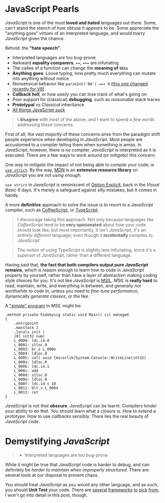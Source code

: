 # JavaScript Pearls #

_JavaScript_ is one of the most **loved and hated** languages out there. Some, can't stand the stench of how obtuse it _appears_ to be. Some appreciate the "anything goes" virtues of an interpreted language, and would marry _JavaScript_ given the chance.

Behold: the **"hate speech"**.

- Interpreted languages are too bug-prone
- Awkward **equality comparers**, `==`, `===` are infuriating
- The callee of a function can change the **meaning of `this`**
- **Anything goes**. Loose typing, how pretty much everything can mutate into anything without notice
- Nonsensical behavior like `parseInt('08') === 0` [(this one changed recently for V8)](http://code.google.com/p/v8/issues/detail?id=1645 "V8 Issues - parseInt still parsing octal")
- **Callback hell**, or how _easily_ you can lose track of what's going on
- Poor support for (classical) **debugging**, such as _reasonable_ stack traces
- **Prototypal** vs _Classical_ inheritance
- [All things JavaScript suck](http://java.dzone.com/articles/f-mongodb-f-nodejs-and-f-you "F MongoDB, F Node.js, and F You!")

> I **disagree** with most of the above, and I want to spend _a few words_ addressing these concerns.

First of all, the _vast majority_ of these concerns arise from the paradigm shift people experience when developing in _JavaScript_. Most people are accustomed to a compiler telling them when something is amiss. In _JavaScript_, however, there is no compiler, _JavaScript_ is interpreted as it is executed. There are a few ways to work around (or _mitigate_) this concern.

One way to _mitigate_ the impact of not being able to compile your code, is [`use strict`](https://developer.mozilla.org/en-US/docs/JavaScript/Reference/Functions_and_function_scope/Strict_mode "Strict mode explained"). By the way, [MDN](https://developer.mozilla.org/en-US/docs/JavaScript "Mozilla Developer Network") is an **extensive resource library** on _JavaScript_ you are _not using enough_.

`use strict` in _JavaScript_ is reminiscent of [Option Explicit](http://msdn.microsoft.com/en-us/library/y9341s4f(v=vs.80).aspx "MSDN - Option Explicit"), back in the _Visual Basic 6_ days. It's merely a safeguard against silly mistakes, but it comes in handy.

A more **definitive** approach to solve the issue is to resort to a _JavaScript_ compiler, such as [CoffeeScript](http://coffeescript.org/ "CoffeeScript Language"), or [TypeScript](http://www.typescriptlang.org/ "TypeScript Language").

> I discourage taking this approach. Not only because languages like _CoffeeScript_ tend to be **very opinionated** about how your code should look like, but most importantly, it isn't _JavaScript_, it's an _entirely different_ language; even though it **incidentally** compiles to _JavaScript_.

> The notion of using _TypeScript_ is slightly less infuriating, since it's a _superset_ of _JavaScript_, rather than a different language.

Having said that, **the fact that both compilers output pure _JavaScript_ remains**, which is reason enough to learn how to code in _JavaScript_ properly by yourself, rather than have a layer of abstraction making coding style choices for you. It's not like _JavaScript_ is [MSIL](http://en.wikipedia.org/wiki/Common_Intermediate_Language "Microsoft Intermediate Language"). _MSIL_ is **really hard** to read, maintain, write, and everything in between, and generally _not worthwhile to code in_, unless you need to _fine-tune performance_, dynamically _generate classes_, or the like.

A ["simple" program](http://www.dotnetperls.com/il "Example Source") in _MSIL_ might be:

	.method private hidebysig static void Main() cil managed
	{
		.entrypoint
		.maxstack 2
		.locals init (
		[0] int32 num)
		L_0000: ldc.i4.0
		L_0001: stloc.0
		L_0002: br.s L_000e
		L_0004: ldloc.0
		L_0005: call void [mscorlib]System.Console::WriteLine(int32)
		L_000a: ldloc.0
		L_000b: ldc.i4.1
		L_000c: add
		L_000d: stloc.0
		L_000e: ldloc.0
		L_000f: ldc.i4.s 10
		L_0011: blt.s L_0004
		L_0013: ret
	}

 _JavaScript_ is not _that_ **obscure**. _JavaScript_ can be learnt. Compilers _hinder_ your ability to do that. You should learn what a _closure_ is. How to extend a _prototype_. How to use _callbacks_ sensibly. There lies the real beauty of _JavaScript_ code.

# Demystifying _JavaScript_ #

> - Interpreted languages are too bug-prone

While it might be true that _JavaScript_ code is harder to debug, and can definitely be _harder to maintain when improperly structured_. There are several tools at our disposal to prevent chaos.

You should treat _JavaScript_ as you would any other language, and as such, you should **Unit Test** your code. There are [several](http://pivotal.github.com/jasmine/ "Jasmine BDD Test Framework") [frameworks](http://visionmedia.github.com/mocha/ "Mocha Test Framework") [to](http://vowsjs.org/ "Bows BDD Test Framework") [pick](http://qunitjs.com/ "QUnit by jQuery") [from](http://developer.yahoo.com/yui/yuitest/ "YUI Test from Yahoo"), I won't go into detail in this post, though.





















